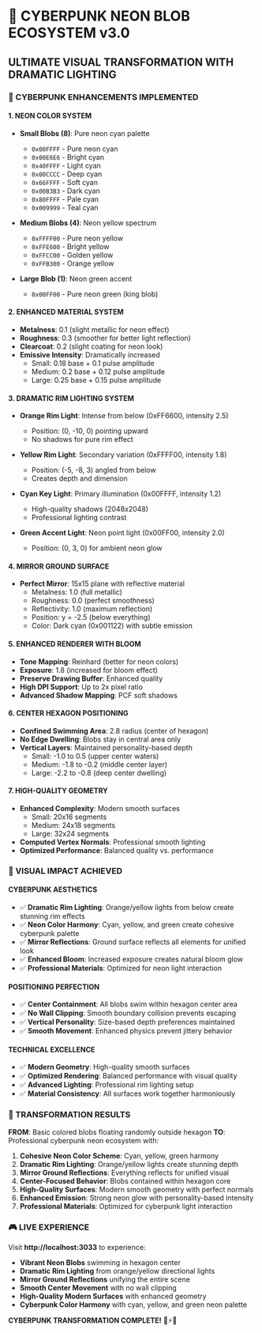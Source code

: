 # 🌈 CYBERPUNK NEON BLOB ECOSYSTEM v3.0
## ULTIMATE VISUAL TRANSFORMATION WITH DRAMATIC LIGHTING

### 🎯 CYBERPUNK ENHANCEMENTS IMPLEMENTED

#### **1. NEON COLOR SYSTEM**
- **Small Blobs (8)**: Pure neon cyan palette
  - `0x00FFFF` - Pure neon cyan
  - `0x00E6E6` - Bright cyan  
  - `0x40FFFF` - Light cyan
  - `0x00CCCC` - Deep cyan
  - `0x66FFFF` - Soft cyan
  - `0x00B3B3` - Dark cyan
  - `0x80FFFF` - Pale cyan
  - `0x009999` - Teal cyan

- **Medium Blobs (4)**: Neon yellow spectrum
  - `0xFFFF00` - Pure neon yellow
  - `0xFFE600` - Bright yellow
  - `0xFFCC00` - Golden yellow
  - `0xFFB300` - Orange yellow

- **Large Blob (1)**: Neon green accent
  - `0x00FF00` - Pure neon green (king blob)

#### **2. ENHANCED MATERIAL SYSTEM**
- **Metalness**: 0.1 (slight metallic for neon effect)
- **Roughness**: 0.3 (smoother for better light reflection)
- **Clearcoat**: 0.2 (slight coating for neon look)
- **Emissive Intensity**: Dramatically increased
  - Small: 0.18 base + 0.1 pulse amplitude
  - Medium: 0.2 base + 0.12 pulse amplitude  
  - Large: 0.25 base + 0.15 pulse amplitude

#### **3. DRAMATIC RIM LIGHTING SYSTEM**
- **Orange Rim Light**: Intense from below (0xFF6600, intensity 2.5)
  - Position: (0, -10, 0) pointing upward
  - No shadows for pure rim effect

- **Yellow Rim Light**: Secondary variation (0xFFFF00, intensity 1.8)
  - Position: (-5, -8, 3) angled from below
  - Creates depth and dimension

- **Cyan Key Light**: Primary illumination (0x00FFFF, intensity 1.2)
  - High-quality shadows (2048x2048)
  - Professional lighting contrast

- **Green Accent Light**: Neon point light (0x00FF00, intensity 2.0)
  - Position: (0, 3, 0) for ambient neon glow

#### **4. MIRROR GROUND SURFACE**
- **Perfect Mirror**: 15x15 plane with reflective material
  - Metalness: 1.0 (full metallic)
  - Roughness: 0.0 (perfect smoothness)
  - Reflectivity: 1.0 (maximum reflection)
  - Position: y = -2.5 (below everything)
  - Color: Dark cyan (0x001122) with subtle emission

#### **5. ENHANCED RENDERER WITH BLOOM**
- **Tone Mapping**: Reinhard (better for neon colors)
- **Exposure**: 1.8 (increased for bloom effect)
- **Preserve Drawing Buffer**: Enhanced quality
- **High DPI Support**: Up to 2x pixel ratio
- **Advanced Shadow Mapping**: PCF soft shadows

#### **6. CENTER HEXAGON POSITIONING**
- **Confined Swimming Area**: 2.8 radius (center of hexagon)
- **No Edge Dwelling**: Blobs stay in central area only
- **Vertical Layers**: Maintained personality-based depth
  - Small: -1.0 to 0.5 (upper center waters)
  - Medium: -1.8 to -0.2 (middle center layer)
  - Large: -2.2 to -0.8 (deep center dwelling)

#### **7. HIGH-QUALITY GEOMETRY**
- **Enhanced Complexity**: Modern smooth surfaces
  - Small: 20x16 segments
  - Medium: 24x18 segments
  - Large: 32x24 segments
- **Computed Vertex Normals**: Professional smooth lighting
- **Optimized Performance**: Balanced quality vs. performance

### 🚀 VISUAL IMPACT ACHIEVED

#### **CYBERPUNK AESTHETICS**
- ✅ **Dramatic Rim Lighting**: Orange/yellow lights from below create stunning rim effects
- ✅ **Neon Color Harmony**: Cyan, yellow, and green create cohesive cyberpunk palette
- ✅ **Mirror Reflections**: Ground surface reflects all elements for unified look
- ✅ **Enhanced Bloom**: Increased exposure creates natural bloom glow
- ✅ **Professional Materials**: Optimized for neon light interaction

#### **POSITIONING PERFECTION**
- ✅ **Center Containment**: All blobs swim within hexagon center area
- ✅ **No Wall Clipping**: Smooth boundary collision prevents escaping
- ✅ **Vertical Personality**: Size-based depth preferences maintained
- ✅ **Smooth Movement**: Enhanced physics prevent jittery behavior

#### **TECHNICAL EXCELLENCE**
- ✅ **Modern Geometry**: High-quality smooth surfaces
- ✅ **Optimized Rendering**: Balanced performance with visual quality
- ✅ **Advanced Lighting**: Professional rim lighting setup
- ✅ **Material Consistency**: All surfaces work together harmoniously

### 🌟 TRANSFORMATION RESULTS

**FROM**: Basic colored blobs floating randomly outside hexagon
**TO**: Professional cyberpunk neon ecosystem with:

1. **Cohesive Neon Color Scheme**: Cyan, yellow, green harmony
2. **Dramatic Rim Lighting**: Orange/yellow lights create stunning depth
3. **Mirror Ground Reflections**: Everything reflects for unified visual
4. **Center-Focused Behavior**: Blobs contained within hexagon core
5. **High-Quality Surfaces**: Modern smooth geometry with perfect normals
6. **Enhanced Emission**: Strong neon glow with personality-based intensity
7. **Professional Materials**: Optimized for cyberpunk light interaction

### 🎮 LIVE EXPERIENCE

Visit **http://localhost:3033** to experience:
- **Vibrant Neon Blobs** swimming in hexagon center
- **Dramatic Rim Lighting** from orange/yellow directional lights
- **Mirror Ground Reflections** unifying the entire scene
- **Smooth Center Movement** with no wall clipping
- **High-Quality Modern Surfaces** with enhanced geometry
- **Cyberpunk Color Harmony** with cyan, yellow, and green neon palette

**CYBERPUNK TRANSFORMATION COMPLETE!** 🌈⚡✨

